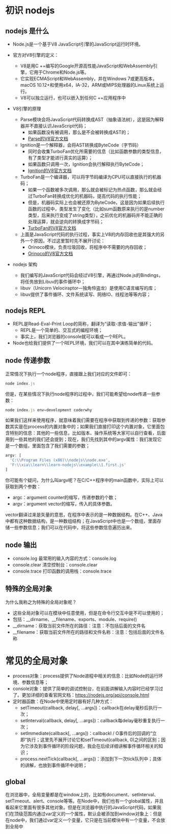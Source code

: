 # 初识 nodejs

## nodejs 是什么

* Node.js是一个基于V8 JavaScript引擎的JavaScript运行时环境。

* 官方对V8引擎的定义：
    * V8是用C ++编写的Google开源高性能JavaScript和WebAssembly引擎，它用于Chrome和Node.js等。
    * 它实现ECMAScript和WebAssembly，并在Windows 7或更高版本，macOS 10.12+和使用x64，IA-32，ARM或MIPS处理器的Linux系统上运行。
    * V8可以独立运行，也可以嵌入到任何C ++应用程序中

* V8引擎的原理
    * Parse模块会将JavaScript代码转换成AST（抽象语法树），这是因为解释器并不直接认识JavaScript代码；
        * 如果函数没有被调用，那么是不会被转换成AST的；
        * [Parse的V8官方文档](https://v8.dev/blog/scanner)
    * Ignition是一个解释器，会将AST转换成ByteCode（字节码）
        * 同时会收集TurboFan优化所需要的信息（比如函数参数的类型信息，有了类型才能进行真实的运算）；
        * 如果函数只调用一次，Ignition会执行解释执行ByteCode；
        * [Ignition的V8官方文档](https://v8.dev/blog/ignition-interpreter)
    * TurboFan是一个编译器，可以将字节码编译为CPU可以直接执行的机器码；
        * 如果一个函数被多次调用，那么就会被标记为热点函数，那么就会经过TurboFan转换成优化的机器码，提高代码的执行性能；
        * 但是，机器码实际上也会被还原为ByteCode，这是因为如果后续执行函数的过程中，类型发生了变化（比如sum函数原来执行的是number类型，后来执行变成了string类型），之前优化的机器码并不能正确的处理运算，就会逆向的转换成字节码；
        * [TurboFan的V8官方文档](https://v8.dev/blog/turbofan-jit)
    * 上面是JavaScript代码的执行过程，事实上V8的内存回收也是其强大的另外一个原因，不过这里暂时先不展开讨论：
        * Orinoco模块，负责垃圾回收，将程序中不需要的内存回收；
        * [Orinoco的V8官方文档](https://v8.dev/blog/trash-talk)

* nodejs 架构
    * 我们编写的JavaScript代码会经过V8引擎，再通过Node.js的Bindings，将任务放到Libuv的事件循环中；
    * libuv（Unicorn Velociraptor—独角伶盗龙）是使用C语言编写的库；
    * libuv提供了事件循环、文件系统读写、网络IO、线程池等等内容；

## nodejs REPL

* REPL是Read-Eval-Print Loop的简称，翻译为“读取-求值-输出”循环；
    * REPL是一个简单的、交互式的编程环境；
    * 事实上，我们浏览器的console就可以看成一个REPL。
* Node也给我们提供了一个REPL环境，我们可以在其中演练简单的代码。

## node 传递参数

正常情况下执行一个node程序，直接跟上我们对应的文件即可：
```js
node index.js
```
但是，在某些情况下执行node程序的过程中，我们可能希望给node传递一些参数：
```js
node index.js env=development coderwhy
```
如果我们这样来使用程序，就意味着我们需要在程序中获取到传递的参数：获取参数其实是在process的内置对象中的；如果我们直接打印这个内置对象，它里面包含特别的信息：其他的一些信息，比如版本、操作系统等大家可以自行查看，后面用到一些其他的我们还会提到；现在，我们先找到其中的argv属性：我们发现它是一个数组，里面包含了我们需要的参数；

```js
argv: [
  'C:\\Program Files (x86)\\nodejs\\node.exe',
  'F:\\xia\\learn\\learn-nodejs\\example\\1.first.js'
]
```

你可能有个疑问，为什么叫argv呢？在C/C++程序中的main函数中，实际上可以获取到两个参数：
* argc：argument counter的缩写，传递参数的个数；
* argv：argument vector的缩写，传入的具体参数。

vector翻译过来是矢量的意思，在程序中表示的是一种数据结构。在C++、Java中都有这种数据结构，是一种数组结构；在JavaScript中也是一个数组，里面存储一些参数信息；我们可以在代码中，将这些参数信息遍历出来。

## node 输出

* console.log 最常用的输入内容的方式：console.log
* console.clear 清空控制台：console.clear
* console.trace 打印函数的调用栈：console.trace

## 特殊的全局对象

为什么我称之为特殊的全局对象呢？

* 这些全局对象可以在模块中任意使用，但是在命令行交互中是不可以使用的；
* 包括：__dirname、__filename、exports、module、require()
* __dirname：获取当前文件所在的路径：注意：不包括后面的文件名
* __filename：获取当前文件所在的路径和文件名称：注意：包括后面的文件名称

# 常见的全局对象
* process对象：process提供了Node进程中相关的信息：比如Node的运行环境、参数信息等；
* console对象：提供了简单的调试控制台，在前面讲解输入内容时已经学习过了。更加详细的查看官网文档：https://nodejs.org/api/console.html
* 定时器函数：在Node中使用定时器有好几种方式：
    * setTimeout(callback, delay[, ...args])：callback在delay毫秒后执行一次；
    * setInterval(callback, delay[, ...args])：callback每delay毫秒重复执行一次；
    * setImmediate(callback[, ...args])：callbackI / O事件后的回调的“立即”执行；这里先不展开讨论它和setTimeout(callback, 0)之间的区别；因为它涉及到事件循环的阶段问题，我会在后续详细讲解事件循环相关的知识；
    * process.nextTick(callback[, ...args])：添加到下一次tick队列中；具体的讲解，也放到事件循环中说明；

## global

在浏览器中，全局变量都是在window上的，比如有document、setInterval、setTimeout、alert、console等等。在Node中，我们也有一个global属性，并且看起来它里面有很多其他对象。但是在浏览器中执行的JavaScript代码，如果我们在顶级范围内通过var定义的一个属性，默认会被添加到window对象上：但是在node中，我们通过var定义一个变量，它只是在当前模块中有一个变量，不会放到全局中

